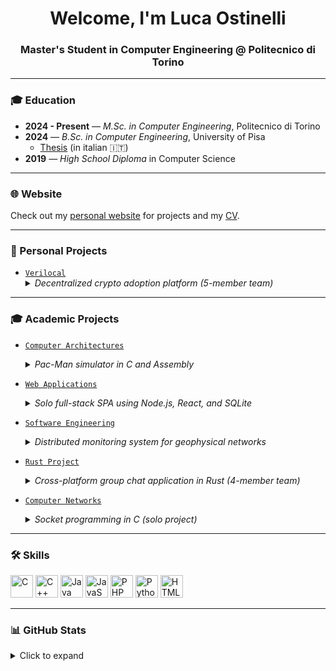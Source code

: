 <h1 align="center">Welcome, I'm Luca Ostinelli</h1>
<h3 align="center">Master's Student in Computer Engineering @ Politecnico di Torino</h3>

---

### 🎓 Education

- **2024 - Present** — *M.Sc. in Computer Engineering*, Politecnico di Torino  
- **2024** — *B.Sc. in Computer Engineering*, University of Pisa  
  - [Thesis](https://bt.lucaostinelli.it) (in italian 🇮🇹)
- **2019** — *High School Diploma* in Computer Science

---

### 🌐 Website

Check out my [personal website](https://lucaosti.github.io) for projects and my [CV](https://cv.lucaostinelli.it).

---

### 🚀 Personal Projects

- [`Verilocal`](https://github.com/Verilocal)  
  <details>
    <summary><i>Decentralized crypto adoption platform (5-member team)</i></summary>
    Collaborative project aimed at promoting the use of cryptocurrencies among local businesses in Lugano, Switzerland. Developed “Verilocal”, a platform that connects crypto-friendly merchants with users, facilitating real-world adoption through verified listings and geo-localized discovery.
  </details>


---

### 🎓 Academic Projects

- [`Computer Architectures`](https://github.com/lucaosti/ComputerArchitectures-project)  
  <details>
    <summary><i>Pac-Man simulator in C and Assembly</i></summary>
    Developed a Pac-Man-style game simulator by combining low-level logic in C with custom assembler microprogramming targeting a simplified CPU architecture.
  </details>

- [`Web Applications`](https://github.com/lucaosti/WebApplications-project)  
  <details>
    <summary><i>Solo full-stack SPA using Node.js, React, and SQLite</i></summary>
    Designed and implemented a task management platform for university use, featuring role-based access for students and instructors.  
    Enforced complex group formation rules, weighted grading, and secure session-based API authentication via Passport.js.
  </details>

- [`Software Engineering`](https://github.com/lucaosti/SoftwareEngineering-project)  
  <details>
    <summary><i>Distributed monitoring system for geophysical networks</i></summary>
    Team project (4 members) simulating real-world software engineering workflows.  
    Developed "GeoControl", a layered system for sensor data collection and visualization.  
    Backend written in TypeScript, secured with token-based API authentication, and documented via Swagger.  
    Unit and integration tests implemented with Jest (by Meta).
  </details>

- [`Rust Project`](https://github.com/lucaosti/Rust-project)  
  <details>
    <summary><i>Cross-platform group chat application in Rust (4-member team)</i></summary>
    Built "Ruggine", a client-server chat system supporting user registration, group invitations, and message exchange.  
    Focused on CPU usage efficiency and binary size optimization.  
    The client logs performance data every 2 minutes. Runs on Linux, Windows, and macOS.
  </details>

- [`Computer Networks`](https://github.com/lucaosti/ComputerNetworks-project)  
  <details>
    <summary><i>Socket programming in C (solo project)</i></summary>
    Implemented a client-server communication system using TCP/IP sockets in C.  
    Features robust protocol handling and message exchange logic.  
    Includes a detailed project report explaining the architecture, protocol design, and testing methodology.
  </details>

---

### 🛠️ Skills

<p align="left">
<a href="https://docs.microsoft.com/en-us/cpp/?view=msvc-170" target="_blank" rel="noreferrer"><img src="https://raw.githubusercontent.com/danielcranney/readme-generator/main/public/icons/skills/c-colored.svg" width="36" height="36" alt="C" /></a>
<a href="https://docs.microsoft.com/en-us/cpp/?view=msvc-170" target="_blank" rel="noreferrer"><img src="https://raw.githubusercontent.com/danielcranney/readme-generator/main/public/icons/skills/cplusplus-colored.svg" width="36" height="36" alt="C++" /></a>
<a href="https://www.oracle.com/java/" target="_blank" rel="noreferrer"><img src="https://raw.githubusercontent.com/danielcranney/readme-generator/main/public/icons/skills/java-colored.svg" width="36" height="36" alt="Java" /></a>
<a href="https://developer.mozilla.org/en-US/docs/Web/JavaScript" target="_blank" rel="noreferrer"><img src="https://raw.githubusercontent.com/danielcranney/readme-generator/main/public/icons/skills/javascript-colored.svg" width="36" height="36" alt="JavaScript" /></a>
<a href="https://www.php.net/" target="_blank" rel="noreferrer"><img src="https://raw.githubusercontent.com/danielcranney/readme-generator/main/public/icons/skills/php-colored.svg" width="36" height="36" alt="PHP" /></a>
<a href="https://www.python.org/" target="_blank" rel="noreferrer"><img src="https://raw.githubusercontent.com/danielcranney/readme-generator/main/public/icons/skills/python-colored.svg" width="36" height="36" alt="Python" /></a>
<a href="https://developer.mozilla.org/en-US/docs/Glossary/HTML5" target="_blank" rel="noreferrer"><img src="https://raw.githubusercontent.com/danielcranney/readme-generator/main/public/icons/skills/html5-colored.svg" width="36" height="36" alt="HTML5" /></a>
</p>

---

### 📊 GitHub Stats

<details>
  <summary>Click to expand</summary>

  <br/>

  ![](https://github-readme-stats.vercel.app/api?username=lucaosti&theme=transparent&hide_border=true)<br/>
  ![](https://github-readme-stats.vercel.app/api/top-langs/?username=lucaosti&theme=transparent&hide_border=true&layout=compact)<br/>

</details>
